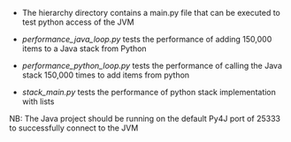 - The hierarchy directory contains a main.py file that can be executed to test python access
of the JVM

- *performance_java_loop.py* tests the performance of adding 150,000 items to a Java stack from Python
- *performance_python_loop.py* tests the performance of calling the Java stack 150,000 times to add items from python
- *stack_main.py* tests the performance of python stack implementation with lists

NB: The Java project should be running on the default Py4J port of 25333 to successfully connect to the JVM